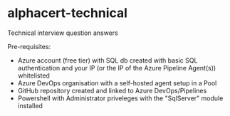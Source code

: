 # alphacert-technical
 Technical interview question answers
 
 Pre-requisites:
 * Azure account (free tier) with SQL db created with basic SQL authentication and your IP (or the IP of the Azure Pipeline Agent(s)) whitelisted
 * Azure DevOps organisation with a self-hosted agent setup in a Pool
 * GitHub repository created and linked to Azure DevOps/Pipelines
 * Powershell with Administrator priveleges with the "SqlServer" module installed
